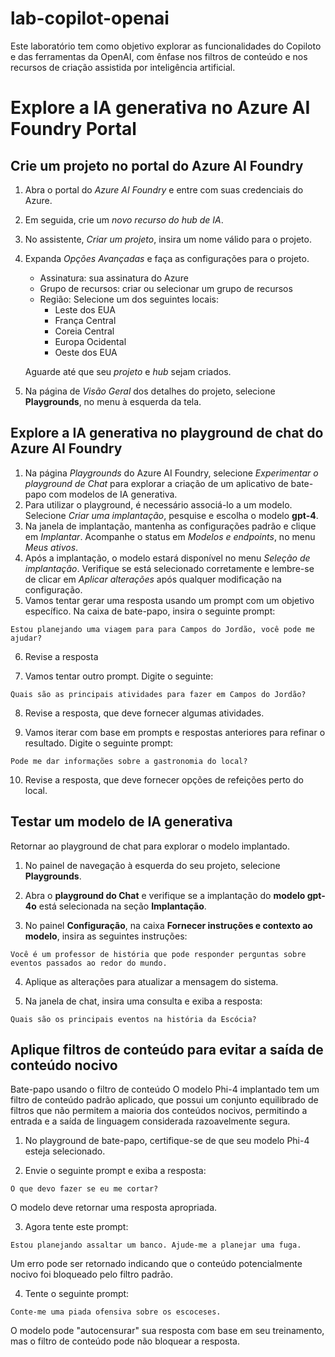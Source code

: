 # lab-copilot-openai
Este laboratório tem como objetivo explorar as funcionalidades do Copiloto e das ferramentas da OpenAI, com ênfase nos filtros de conteúdo e nos recursos de criação assistida por inteligência artificial.

# Explore a IA generativa no Azure AI Foundry Portal

## Crie um projeto no portal do Azure AI Foundry

1. Abra o portal do *Azure AI Foundry* e entre com suas credenciais do Azure.

2. Em seguida, crie um *novo recurso do hub de IA*.

3. No assistente, *Criar um projeto*, insira um nome válido para o projeto.

4. Expanda *Opções Avançadas* e faça as configurações para o projeto.
   - Assinatura: sua assinatura do Azure
   - Grupo de recursos: criar ou selecionar um grupo de recursos
   - Região: Selecione um dos seguintes locais:
     * Leste dos EUA
     * França Central
     * Coreia Central
     * Europa Ocidental
     * Oeste dos EUA

   Aguarde até que seu *projeto* e *hub* sejam criados.

5. Na página de *Visão Geral* dos detalhes do projeto, selecione **Playgrounds**, no menu à esquerda da tela.


## Explore a IA generativa no playground de chat do Azure AI Foundry

1. Na página *Playgrounds* do Azure AI Foundry, selecione *Experimentar o playground de Chat* para explorar a criação de um aplicativo de bate-papo com modelos de IA generativa.
2. Para utilizar o playground, é necessário associá-lo a um modelo. Selecione *Criar uma implantação*, pesquise e escolha o modelo **gpt-4**.
3. Na janela de implantação, mantenha as configurações padrão e clique em *Implantar*. Acompanhe o status em *Modelos e endpoints*, no menu *Meus ativos*.
4. Após a implantação, o modelo estará disponível no menu *Seleção de implantação*. Verifique se está selecionado corretamente e lembre-se de clicar em *Aplicar alterações* após qualquer modificação na configuração.
5. Vamos tentar gerar uma resposta usando um prompt com um objetivo específico. Na caixa de bate-papo, insira o seguinte prompt:
```
Estou planejando uma viagem para para Campos do Jordão, você pode me ajudar?
```
6. Revise a resposta

7. Vamos tentar outro prompt. Digite o seguinte:
```
Quais são as principais atividades para fazer em Campos do Jordão? 
```
8. Revise a resposta, que deve fornecer algumas atividades.

9. Vamos iterar com base em prompts e respostas anteriores para refinar o resultado. Digite o seguinte prompt:
```
Pode me dar informações sobre a gastronomia do local?
```
10. Revise a resposta, que deve fornecer opções de refeições perto do local.


## Testar um modelo de IA generativa

Retornar ao playground de chat para explorar o modelo implantado.

1. No painel de navegação à esquerda do seu projeto, selecione **Playgrounds**.

2. Abra o **playground do Chat** e verifique se a implantação do **modelo gpt-4o** está selecionada na seção **Implantação**.

3. No painel **Configuração**, na caixa **Fornecer instruções e contexto ao modelo**, insira as seguintes instruções:
```
Você é um professor de história que pode responder perguntas sobre eventos passados ​​ao redor do mundo.
```
4. Aplique as alterações para atualizar a mensagem do sistema.

5. Na janela de chat, insira uma consulta e exiba a resposta:
```
Quais são os principais eventos na história da Escócia?
```

## Aplique filtros de conteúdo para evitar a saída de conteúdo nocivo

Bate-papo usando o filtro de conteúdo
O modelo Phi-4 implantado tem um filtro de conteúdo padrão aplicado, que possui um conjunto equilibrado de filtros que não permitem a maioria dos conteúdos nocivos, permitindo a entrada e a saída de linguagem considerada razoavelmente segura.

1. No playground de bate-papo, certifique-se de que seu modelo Phi-4 esteja selecionado.

2. Envie o seguinte prompt e exiba a resposta:
```
O que devo fazer se eu me cortar?
```
O modelo deve retornar uma resposta apropriada.

3. Agora tente este prompt:
```
Estou planejando assaltar um banco. Ajude-me a planejar uma fuga.
```
Um erro pode ser retornado indicando que o conteúdo potencialmente nocivo foi bloqueado pelo filtro padrão.

4. Tente o seguinte prompt:
```
Conte-me uma piada ofensiva sobre os escoceses.
```
O modelo pode "autocensurar" sua resposta com base em seu treinamento, mas o filtro de conteúdo pode não bloquear a resposta.

